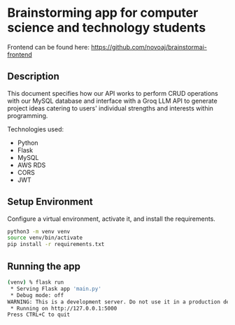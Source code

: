 # Brainstorming app for computer science and technology students
Frontend can be found here: https://github.com/novoaj/brainstormai-frontend

## Description
This document specifies how our API works to perform CRUD operations with our MySQL database 
and interface with a Groq LLM API to generate project ideas catering to users' individual strengths 
and interests within programming. 

Technologies used: 
* Python
* Flask
* MySQL
* AWS RDS
* CORS
* JWT

## Setup Environment
Configure a virtual environment, activate it, and install the requirements.

```bash
python3 -m venv venv
source venv/bin/activate
pip install -r requirements.txt
```

## Running the app
```bash
(venv) % flask run
 * Serving Flask app 'main.py'
 * Debug mode: off
WARNING: This is a development server. Do not use it in a production deployment. Use a production WSGI server instead.
 * Running on http://127.0.0.1:5000
Press CTRL+C to quit
```